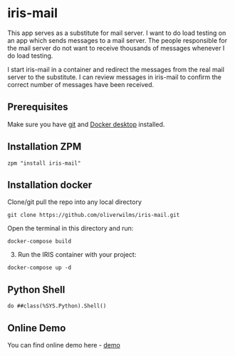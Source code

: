 # iris-mail

This app serves as a substitute for mail server. I want to do load testing on an app which sends messages to a mail server. The people responsible for the mail server do not want to receive thousands of messages whenever I do load testing.

I start iris-mail in a container and redirect the messages from the real mail server to the substitute. I can review messages in iris-mail to confirm the correct number of messages have been received.

## Prerequisites
Make sure you have [git](https://git-scm.com/book/en/v2/Getting-Started-Installing-Git) and [Docker desktop](https://www.docker.com/products/docker-desktop) installed.

## Installation ZPM

```
zpm "install iris-mail"
```

## Installation docker

Clone/git pull the repo into any local directory

```
git clone https://github.com/oliverwilms/iris-mail.git
```

Open the terminal in this directory and run:

```
docker-compose build
```

3. Run the IRIS container with your project:

```
docker-compose up -d
```

## Python Shell

```
do ##class(%SYS.Python).Shell()
```

## Online Demo
You can find online demo here - [demo](https://iris-mail.demo.community.intersystems.com/csp/sys/UtilHome.csp)
